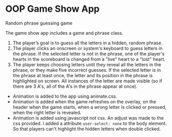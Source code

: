 # OOP Game Show App
Random phrase guessing game

The game show app includes a game and phrase class. <br>
1. The player’s goal is to guess all the letters in a hidden, random phrase.
2. The player clicks an onscreen  or system's keyboard to guess letters in the phrase.
If the selected letter is not in the phrase, one of the player's hearts in the scoreboard is changed from a "live" heart to a "lost" heart.
3. The player keeps choosing letters until they reveal all the letters in the phrase, or they make five incorrect guesses.
If the selected letter is in the phrase at least once, the letter and its position in the phrase is highlighted on screen. 
   All instances of the letter are made visible (so if there are 3 A's, all of the A's in the phrase appear at once).
   
- Animation is added to the app using animate.css.
- Animation is added when the game refreshes on the overlay, on the header when the game starts, when a wrong letter 
  is clicked or pressed, when the right letter is revealed.
- Animation is added using javascript not css.
An adjust was made to the css provided. I added a attribute `user-select: none` to the body element. So that players 
  can't highlight the hidden letters when double clicked.
